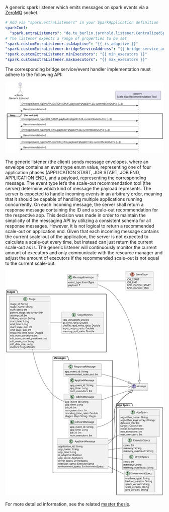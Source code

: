 A generic spark listener which emits messages on spark events via a [ZeroMQ](https://zeromq.org/) socket.

```yaml
# Add via "spark.extraListeners" in your SparkApplication definition
sparkConf:
  "spark.extraListeners": "de.tu_berlin.jarnhold.listener.CentralizedSparkListener"
# The listener expects a range of properties to be set
"spark.customExtraListener.isAdaptive": "{{ is_adaptive }}"
"spark.customExtraListener.bridgeServiceAddress": "{{ bridge_service_address }}"
"spark.customExtraListener.minExecutors": "{{ min_executors }}"
"spark.customExtraListener.maxExecutors": "{{ max_executors }}"
```

The corresponding bridge service/event handler implementation must adhere to the following API:

![Spark listener API](media/listener-sequence.svg)

The generic listener (the client) sends message envelopes, where an envelope contains an event type enum value, 
representing one of four application phases (APPLICATION START, JOB START, JOB END, APPLICATION END), and a payload, 
representing the corresponding message. The event type let’s the scale-out recommendation tool (the server) determine 
which kind of message the payload represents. The server is expected to handle incoming events in an arbitrary order, 
meaning that it should be capable of handling multiple applications running concurrently. On each incoming message, the
server shall return a response message containing the ID and a scale-out recommendation for the respective app. 
This decision was made in order to maintain the simplicity of the messaging API by utilizing a consistent schema for 
all response messages. However, it is not logical to return a recommended scale-out on application end. Given that each 
incoming message contains the current scale-out of the application, the server is not expected to calculate a scale-out
every time, but instead can just return the current scale-out as is. The generic listener will continuously monitor the 
current amount of executors and only communicate with the resource manager and adjust the amount of executors if the 
recommended scale-out is not equal to the current scale-out.

![Spark listener API](media/listener-api-classes-big.svg)

For more detailed information, see the related [master thesis](https://github.com/jnsrnhld/masterthesis-latex).
